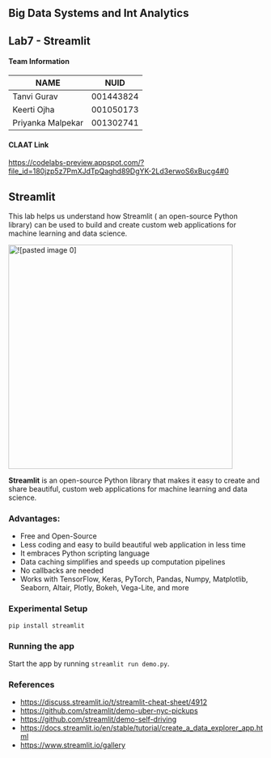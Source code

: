 ## Big Data Systems and Int Analytics

## Lab7 - Streamlit

#### Team Information

| NAME              |     NUID        |
|------------------ |-----------------|
|   Tanvi Gurav     |   001443824     |
|   Keerti Ojha     |   001050173     |
| Priyanka Malpekar |   001302741     |

#### CLAAT Link

https://codelabs-preview.appspot.com/?file_id=180jzp5z7PmXJdTpQaghd89DgYK-2Ld3erwoS6xBucg4#0


## Streamlit

This lab helps us understand how Streamlit ( an open-source Python library) can be used to build and create custom web applications for machine learning and data science.

<img width="443" alt="![pasted image 0]" src="https://user-images.githubusercontent.com/59594174/111710300-c4ad7d80-881f-11eb-8dfc-348a88df4288.png">

**Streamlit** is an open-source Python library that makes it easy to create and share beautiful, custom web applications for machine learning and data science.

### Advantages:

- Free and Open-Source
- Less coding and easy to build beautiful web application in less time
- It embraces Python scripting language
- Data caching simplifies and speeds up computation pipelines
- No callbacks are needed
- Works with TensorFlow, Keras, PyTorch, Pandas, Numpy, Matplotlib, Seaborn, Altair, Plotly, Bokeh, Vega-Lite, and more


### Experimental Setup

```
pip install streamlit
```

### Running the app

Start the app by running `streamlit run demo.py`.


### References

- https://discuss.streamlit.io/t/streamlit-cheat-sheet/4912
- https://github.com/streamlit/demo-uber-nyc-pickups
- https://github.com/streamlit/demo-self-driving
- https://docs.streamlit.io/en/stable/tutorial/create_a_data_explorer_app.html
- https://www.streamlit.io/gallery


